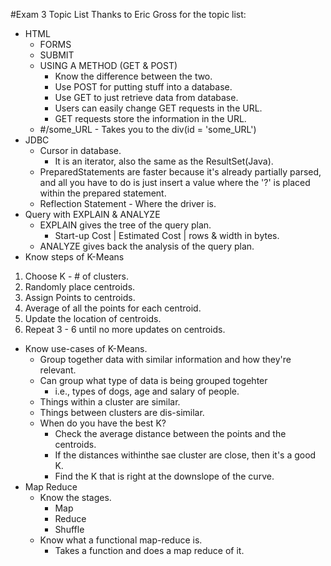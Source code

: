 #Exam 3 Topic List
Thanks to Eric Gross for the topic list:

* HTML
	* FORMS
	* SUBMIT
	* USING A METHOD (GET & POST)
	    * Know the difference between the two.
	    * Use POST for putting stuff into a database.
	    * Use GET to just retrieve data from database.
		* Users can easily change GET requests in the URL.
		* GET requests store the information in the URL.
	* #/some_URL - Takes you to the div(id = 'some_URL')
* JDBC
	* Cursor in database.
		* It is an iterator, also the same as the ResultSet(Java).
	* PreparedStatements are faster because it's already partially parsed, and all you have to do is just insert a value where the '?' is placed within the prepared statement.
	* Reflection Statement - Where the driver is.
* Query with EXPLAIN & ANALYZE 
	* EXPLAIN gives the tree of the query plan.
		* Start-up Cost | Estimated Cost | rows & width in bytes.
	* ANALYZE gives back the analysis of the query plan.
* Know steps of K-Means
1. Choose K - # of clusters.
2. Randomly place centroids.
3. Assign Points to centroids.
4. Average of all the points for each centroid.
5. Update the location of centroids.
6. Repeat 3 - 6 until no more updates on centroids.
* Know use-cases of K-Means.
	* Group together data with similar information and how they're relevant.
	* Can group what type of data is being grouped togehter 
	    * i.e., types of dogs, age and salary of people.
	* Things within a cluster are similar.
	* Things between clusters are dis-similar.
	* When do you have the best K?
		* Check the average distance between the points and the centroids.
		* If the distances withinthe sae cluster are close, then it's a good K.
		* Find the K that is right at the downslope of the curve.
* Map Reduce
	* Know the stages.
    	* Map
    	* Reduce
    	* Shuffle
	* Know what a functional map-reduce is.
		* Takes a function and does a map reduce of it.